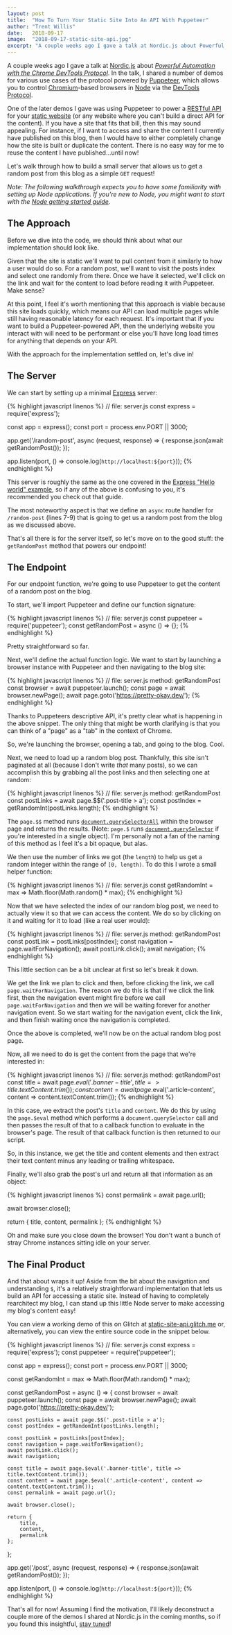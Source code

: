 ```yaml
---
layout: post
title:  "How To Turn Your Static Site Into An API With Puppeteer"
author: "Trent Willis"
date:   2018-09-17
image:  "2018-09-17-static-site-api.jpg"
excerpt: "A couple weeks ago I gave a talk at Nordic.js about Powerful Automation with the Chrome DevTools Protocol. In the talk, I shared a demo of an API using Puppeteer that retrieved content from a static website. Let's build that together!"
---
```


A couple weeks ago I gave a talk at [Nordic.js](http://nordicjs.com/) about [_Powerful Automation with the Chrome DevTools Protocol_](https://noti.st/trentmwillis/wls5J4/powerful-automation-with-the-chrome-devtools-protocol). In the talk, I shared a number of demos for various use cases of the protocol powered by [Puppeteer](https://github.com/GoogleChrome/puppeteer), which allows you to control [Chromium](https://www.chromium.org/)-based browsers in [Node](https://nodejs.org/) via the [DevTools Protocol](https://chromedevtools.github.io/devtools-protocol/).

One of the later demos I gave was using Puppeteer to power a [RESTful API](https://en.wikipedia.org/wiki/Representational_state_transfer) for your [static website](https://en.wikipedia.org/wiki/Static_web_page) (or any website where you can't build a direct API for the content). If you have a site that fits that bill, then this may sound appealing. For instance, if I want to access and share the content I currently have published on this blog, then I would have to either completely change how the site is built or duplicate the content. There is no easy way for me to reuse the content I have published...until now!

Let's walk through how to build a small server that allows us to get a random post from this blog as a simple `GET` request!

_Note: The following walkthrough expects you to have some familiarity with setting up Node applications. If you're new to Node, you might want to start with the [Node getting started guide](https://nodejs.org/en/docs/guides/getting-started-guide/)._

## The Approach

Before we dive into the code, we should think about what our implementation should look like.

Given that the site is static we'll want to pull content from it similarly to how a user would do so. For a random post, we'll want to visit the posts index and select one randomly from there. Once we have it selected, we'll click on the link and wait for the content to load before reading it with Puppeteer. Make sense?

At this point, I feel it's worth mentioning that this approach is viable because this site loads quickly, which means our API can load multiple pages while still having reasonable latency for each request. It's important that if you want to build a Puppeteer-powered API, then the underlying website you interact with will need to be performant or else you'll have long load times for anything that depends on your API.

With the approach for the implementation settled on, let's dive in!

## The Server

We can start by setting up a minimal [Express](https://expressjs.com/) server:

{% highlight javascript linenos %}
// file: server.js
const express = require('express');

const app = express();
const port = process.env.PORT || 3000;

app.get('/random-post', async (request, response) => {
    response.json(await getRandomPost());
});

app.listen(port, () => console.log(`http://localhost:${port}`));
{% endhighlight %}

This server is roughly the same as the one covered in the [Express "Hello world" example](http://expressjs.com/en/starter/hello-world.html), so if any of the above is confusing to you, it's recommended you check out that guide.

The most noteworthy aspect is that we define an `async` route handler for `/random-post` (lines 7-9) that is going to get us a random post from the blog as we discussed above.

That's all there is for the server itself, so let's move on to the good stuff: the `getRandomPost` method that powers our endpoint!

## The Endpoint

For our endpoint function, we're going to use Puppeteer to get the content of a random post on the blog.

To start, we'll import Puppeteer and define our function signature:

{% highlight javascript linenos %}
// file: server.js
const puppeteer = require('puppeteer');
const getRandomPost = async () => {};
{% endhighlight %}

Pretty straightforward so far.

Next, we'll define the actual function logic. We want to start by launching a browser instance with Puppeteer and then navigating to the blog site:

{% highlight javascript linenos %}
// file: server.js method: getRandomPost
const browser = await puppeteer.launch();
const page = await browser.newPage();
await page.goto('https://pretty-okay.dev/');
{% endhighlight %}

Thanks to Puppeteers descriptive API, it's pretty clear what is happening in the above snippet. The only thing that might be worth clarifying is that you can think of a "page" as a "tab" in the context of Chrome.

So, we're launching the browser, opening a tab, and going to the blog. Cool.

Next, we need to load up a random blog post. Thankfully, this site isn't paginated at all (because I don't write _that_ many posts), so we can accomplish this by grabbing all the post links and then selecting one at random:

{% highlight javascript linenos %}
// file: server.js method: getRandomPost
const postLinks = await page.$$('.post-title > a');
const postIndex = getRandomInt(postLinks.length);
{% endhighlight %}

The `page.$$` method runs [`document.querySelectorAll`](https://developer.mozilla.org/en-US/docs/Web/API/Document/querySelectorAll) within the browser page and returns the results. (Note: `page.$` runs [`document.querySelector`](https://developer.mozilla.org/en-US/docs/Web/API/Document/querySelector) if you're interested in a single object). I'm personally not a fan of the naming of this method as I feel it's a bit opaque, but alas.

We then use the number of links we got (the `length`) to help us get a random integer within the range of `[0, length)`. To do this I wrote a small helper function:

{% highlight javascript linenos %}
// file: server.js
const getRandomInt = max => Math.floor(Math.random() * max);
{% endhighlight %}

Now that we have selected the index of our random blog post, we need to actually view it so that we can access the content. We do so by clicking on it and waiting for it to load (like a real user would):

{% highlight javascript linenos %}
// file: server.js method: getRandomPost
const postLink = postLinks[postIndex];
const navigation = page.waitForNavigation();
await postLink.click();
await navigation;
{% endhighlight %}

This little section can be a bit unclear at first so let's break it down.

We get the link we plan to click and then, before clicking the link, we call `page.waitForNavigation`. The reason we do this is that if we click the link first, then the navigation event might fire before we call `page.waitForNavigation` and then we will be waiting forever for another navigation event. So we start waiting for the navigation event, click the link, and then finish waiting once the navigation is completed.

Once the above is completed, we'll now be on the actual random blog post page.

Now, all we need to do is get the content from the page that we're interested in:

{% highlight javascript linenos %}
// file: server.js method: getRandomPost
const title = await page.$eval('.banner-title', title => title.textContent.trim());
const content = await page.$eval('.article-content', content => content.textContent.trim());
{% endhighlight %}

In this case, we extract the post's `title` and `content`. We do this by using the `page.$eval` method which performs a `document.querySelector` call and then passes the result of that to a callback function to evaluate in the browser's page. The result of that callback function is then returned to our script.

So, in this instance, we get the title and content elements and then extract their text content minus any leading or trailing whitespace.

Finally, we'll also grab the post's url and return all that information as an object:

{% highlight javascript linenos %}
const permalink = await page.url();

await browser.close();

return {
    title,
    content,
    permalink
};
{% endhighlight %}

Oh and make sure you close down the browser! You don't want a bunch of stray Chrome instances sitting idle on your server.

## The Final Product

And that about wraps it up! Aside from the bit about the navigation and understanding `$`, it's a relatively straightforward implementation that lets us build an API for accessing a static site. Instead of having to completely rearchitect my blog, I can stand up this little Node server to make accessing my blog's content easy!

You can view a working demo of this on Glitch at [static-site-api.glitch.me](https://static-site-api.glitch.me/) or, alternatively, you can view the entire source code in the snippet below.

<div class="collapsible">
{% highlight javascript linenos %}
// file: server.js
const express = require('express');
const puppeteer = require('puppeteer');

const app = express();
const port = process.env.PORT || 3000;

const getRandomInt = max => Math.floor(Math.random() * max);

const getRandomPost = async () => {
    const browser = await puppeteer.launch();
    const page = await browser.newPage();
    await page.goto('https://pretty-okay.dev/');

    const postLinks = await page.$$('.post-title > a');
    const postIndex = getRandomInt(postLinks.length);

    const postLink = postLinks[postIndex];
    const navigation = page.waitForNavigation();
    await postLink.click();
    await navigation;

    const title = await page.$eval('.banner-title', title => title.textContent.trim());
    const content = await page.$eval('.article-content', content => content.textContent.trim());
    const permalink = await page.url();

    await browser.close();

    return {
        title,
        content,
        permalink
    };
};

app.get('/post', async (request, response) => {
    response.json(await getRandomPost());
});

app.listen(port, () => console.log(`http://localhost:${port}`));
{% endhighlight %}
</div>

That's all for now! Assuming I find the motivation, I'll likely deconstruct a couple more of the demos I shared at Nordic.js in the coming months, so if you found this insightful, [stay tuned](https://twitter.com/trentmwillis)!
